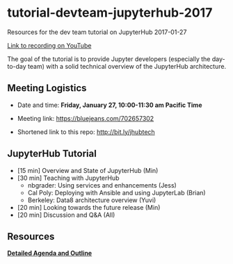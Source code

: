 # tutorial-devteam-jupyterhub-2017

Resources for the dev team tutorial on JupyterHub 2017-01-27

[Link to recording on YouTube](https://youtu.be/GegyqGhDYlo)

The goal of the tutorial is to provide Jupyter developers (especially the day-to-day team)
with a solid technical overview of the JupyterHub architecture.

## Meeting Logistics

- Date and time: **Friday, January 27, 10:00-11:30 am Pacific Time**
- Meeting link: https://bluejeans.com/702657302

- Shortened link to this repo: http://bit.ly/jhubtech

## JupyterHub Tutorial

- [15 min] Overview and State of JupyterHub (Min)
- [30 min] Teaching with JupyterHub
    -  nbgrader: Using services and enhancements (Jess)
    -  Cal Poly: Deploying with Ansible and using JupyterLab (Brian)
    -  Berkeley: Data8 architecture overview (Yuvi)
- [20 min] Looking towards the future release (Min)
- [20 min] Discussion and Q&A (All)

## Resources

[**Detailed Agenda and Outline**](agenda-annotated.md)
